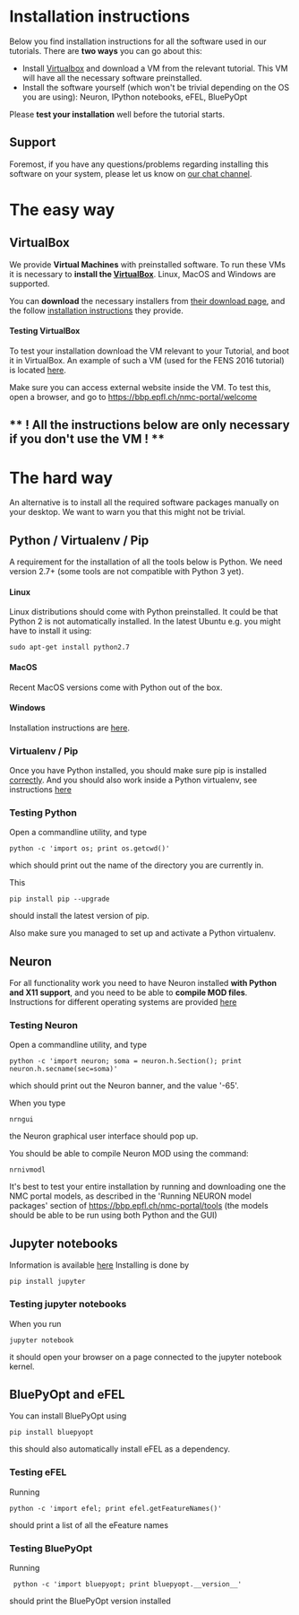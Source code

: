 # Installation instructions

Below you find installation instructions for all the software used in our tutorials.
There are **two ways** you can go about this:
* Install [Virtualbox](#virtualbox) and download a VM from the relevant tutorial. 
This VM will have all the necessary software preinstalled.                
* Install the software yourself (which won't be trivial depending on the OS you are using): Neuron, IPython notebooks, eFEL, BluePyOpt

Please **test your installation** well before the tutorial starts.

## Support

Foremost, if you have any questions/problems regarding installing this software on your system, 
please let us know on [our chat channel](https://gitter.im/BlueBrain/SimulationTutorials).

# The easy way
## VirtualBox                                                                    

We provide **Virtual Machines** with preinstalled software.
To run these VMs it is necessary to **install the [VirtualBox](https://www.virtualbox.org)**. Linux, MacOS and Windows are supported.

You can **download** the necessary installers from [their download page](https://www.virtualbox.org/wiki/Downloads), and the follow [installation instructions](https://www.virtualbox.org/manual/ch01.html) they provide.

#### Testing VirtualBox

To test your installation download the VM relevant to your Tutorial, and boot it in VirtualBox.
An example of such a VM (used for the FENS 2016 tutorial) is located [here](https://drive.google.com/open?id=0B5FLVTgErnMSbmZhZlFRbzF3T1U).

Make sure you can access external website inside the VM. To test this, open a browser, and go to https://bbp.epfl.ch/nmc-portal/welcome

## ** ! All the instructions below are only necessary if you don't use the VM ! **
# The hard way
An alternative is to install all the required software packages manually on your desktop.
We want to warn you that this might not be trivial.

## Python / Virtualenv / Pip

A requirement for the installation of all the tools below is Python.
We need version 2.7+ (some tools are not compatible with Python 3 yet).

#### Linux

Linux distributions should come with Python preinstalled. It could be that Python 2 is not automatically installed.
In the latest Ubuntu e.g. you might have to install it using:
```
sudo apt-get install python2.7
```

#### MacOS

Recent MacOS versions come with Python out of the box.

#### Windows

Installation instructions are [here](https://docs.python.org/2.7/using/windows.html).

### Virtualenv / Pip

Once you have Python installed, you should make sure pip is installed [correctly](https://pip.pypa.io/en/stable/installing/).
And you should also work inside a Python virtualenv, see instructions [here](https://virtualenv.pypa.io/en/stable/userguide/)

### Testing Python

Open a commandline utility, and type 
```
python -c 'import os; print os.getcwd()'
```
which should print out the name of the directory you are currently in.

This
```
pip install pip --upgrade
```
should install the latest version of pip.

Also make sure you managed to set up and activate a Python virtualenv.

## Neuron                                                                        

For all functionality work you need to have Neuron installed **with Python and X11 support**, and you need to be able to **compile MOD files**.
Instructions for different operating systems are provided [here](http://www.neuron.yale.edu/neuron/)

### Testing Neuron

Open a commandline utility, and type
```
python -c 'import neuron; soma = neuron.h.Section(); print neuron.h.secname(sec=soma)'
```
which should print out the Neuron banner, and the value '-65'.

When you type
```
nrngui
```
the Neuron graphical user interface should pop up.
                                                                                 
You should be able to compile Neuron MOD using the command:
```
nrnivmodl
```
It's best to test your entire installation by running and downloading one the NMC portal models, 
as described in the 'Running NEURON model packages' section of https://bbp.epfl.ch/nmc-portal/tools
(the models should be able to be run using both Python and the GUI)

## Jupyter notebooks

Information is available [here](http://jupyter.org/)
Installing is done by
```
pip install jupyter
```

### Testing jupyter notebooks

When you run 
```
jupyter notebook
```
it should open your browser on a page connected to the jupyter notebook kernel.

## BluePyOpt and eFEL

You can install BluePyOpt using
```
pip install bluepyopt
```
this should also automatically install eFEL as a dependency.

### Testing eFEL

Running
```
python -c 'import efel; print efel.getFeatureNames()'
```
should print a list of all the eFeature names

### Testing BluePyOpt

Running
```
 python -c 'import bluepyopt; print bluepyopt.__version__'
```
should print the BluePyOpt version installed
